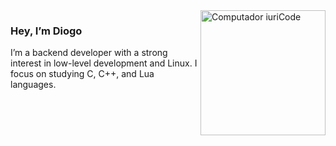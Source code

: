<img src="https://i.pinimg.com/originals/ee/9d/de/ee9dde88ff4949f5984bf108bdeea0bc.gif" min-width="300px" max-width="300px" width="200px" align="right" alt="Computador iuriCode">

### Hey, I’m Diogo

I’m a backend developer with a strong interest in low-level development and Linux. I focus on studying C, C++, and Lua languages.
